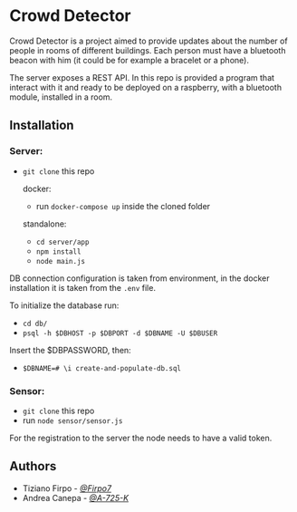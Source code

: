 # Crowd Detector

Crowd Detector is a project aimed to provide updates about the number of people in rooms of different buildings. Each person must have a bluetooth beacon with him (it could be for example a bracelet or a phone).

The server exposes a REST API. In this repo is provided a program that interact with it and ready to be deployed on a raspberry, with a bluetooth module, installed in a room.

## Installation

### Server:
* ```git clone``` this repo

  docker:
  * run ```docker-compose up``` inside the cloned folder
  
  standalone:
  * ```cd server/app```
  * ```npm install```
  * ```node main.js```

DB connection configuration is taken from environment, in the docker installation it is taken from the ```.env``` file.

To initialize the database run:
* ```cd db/```
* ```psql -h $DBHOST -p $DBPORT -d $DBNAME -U $DBUSER```

Insert the $DBPASSWORD, then:
* ```$DBNAME=# \i create-and-populate-db.sql```

### Sensor:
* ```git clone``` this repo
* run ```node sensor/sensor.js```

For the registration to the server the node needs to have a valid token.


## Authors
* Tiziano Firpo - [*@Firpo7*](https://github.com/Firpo7)
* Andrea Canepa - [*@A-725-K*](https://github.com/A-725-K)